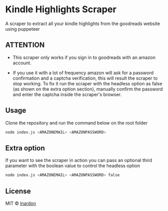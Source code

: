 # Kindle Highlights Scraper

A scraper to extract all your kindle highlights from the goodreads website using puppeteer

## ATTENTION

- This scraper only works if you sign in to goodreads with an amazon account.

- If you use it with a lot of frequency amazon will ask for a password confirmation and a captcha verification, this will result the scraper to stop working. To fix it run the scraper with the headless option as false (as shown on the extra option section), manually confirm the password and enter the captcha inside the scraper's browser.

## Usage
Clone the repository and run the command below on the root folder

```bash
node index.js <AMAZONEMAIL> <AMAZONPASSWORD>
```

## Extra option

If you want to see the scraper in action you can pass an optional third parameter with the boolean value to control the headless option

```bash
node index.js <AMAZONEMAIL> <AMAZONPASSWORD> false
```

## License

MIT © [lnardon](https://github.com/lnardon)
